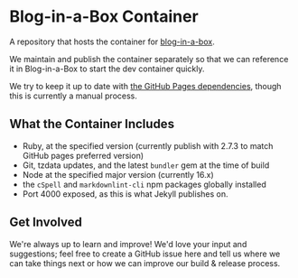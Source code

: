 # Blog-in-a-Box Container

A repository that hosts the container for [blog-in-a-box](https://github.com/excellalabs/blog-in-a-box).

We maintain and publish the container separately so that we can reference it in Blog-in-a-Box to start the dev container quickly.

We try to keep it up to date with [the GitHub Pages dependencies](https://pages.github.com/versions), though this is currently a manual process.

## What the Container Includes

* Ruby, at the specified version (currently publish with 2.7.3 to match GitHub pages preferred version)
* Git, tzdata updates, and the latest `bundler` gem at the time of build
* Node at the specified major version (currently 16.x)
* the `cSpell` and `markdownlint-cli` npm packages globally installed
* Port 4000 exposed, as this is what Jekyll publishes on.

## Get Involved

We're always up to learn and improve! We'd love your input and suggestions; feel free to create a GitHub issue here and tell us where we can take things next or how we can improve our build & release process.
